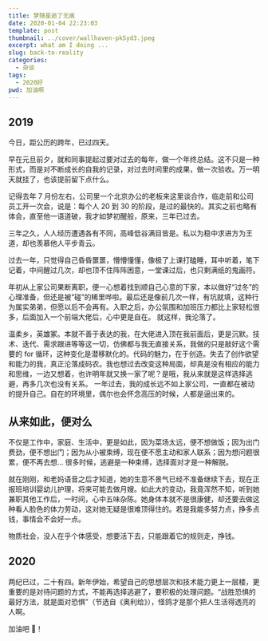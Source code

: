 ```yaml
---
title: 梦随星逝了无痕
date: 2020-01-04 22:23:03
template: post
thumbnail: ../cover/wallhaven-pk5yd3.jpeg
excerpt: what am I doing ...
slug: back-to-reality
categories:
  - 杂谈
tags:
  - 2020好
pwd: 加油啊
---
```


## 2019

今日，距公历的跨年，已过四天。

早在元旦前夕，就和同事提起过要对过去的每年，做一个年终总结。这不只是一种形式，而是对不断成长的自我的记录，对过去时间里的成果，做一次验收。万一明天就挂了，也该提前留下点什么。

记得去年 7 月份左右，公司里一个北京办公的老板来这里谈合作，临走前和公司员工开一次会，说是：每个人 20 到 30 的阶段，是过的最快的。其实之前也略有体会，直至他一语道破，我才如梦初醒般，原来，三年已过去。

三年之久，人人经历遭遇各有不同，高峰低谷满目皆是。私以为稳中求进方为王道，却也羡慕他人平步青云。

过去一年，只觉得自己昏昏噩噩，懵懵懂懂，像极了上课打瞌睡，耳中听着，笔下记着，中间醒过几次，却也顶不住阵阵困意，一堂课过后，也只剩满纸的鬼画符。

年初从上家公司果断离职，便一心想着找到顺自己心意的下家，本以做好“过冬”的心理准备，但还是被“碰”的稀里哗啦。最后还是像前几次一样，有坑就填，这种行为属实弟弟，但愿以后不会再有。入职之后，办公氛围和加班压力都比上家轻松很多，后面加入一个前端大佬后，心中更是自在。
就这样，我沦落了。

温柔乡，英雄冢。本就不善于表达的我，在大佬进入顶在我前面后，更是沉默。技术、迭代、需求跟进等等这一切，仿佛都与我无直接关系，我做的只是敲好这个需要的 for 循环，这种变化是潜移默化的。代码的魅力，在于创造。失去了创作欲望和能力的我，真正沦落成码农。我也想过去改变这种局面，却真是没有相应的能力和思维，一边又想着，也许明年就又换一家了呢？是哦，我从来就是这样选择逃避，再多几次也没有关系。
一年过去，我的成长远不如上家公司，一直都在被动的提升自己。自在的环境里，偶尔也会怀念高压的时候，人都是逼出来的。

## 从来如此，便对么

不仅是工作中，家庭、生活中，更是如此，因为菜场太远，便不想做饭；因为出门费劲，便不想出门；因为从小被束缚，现在便不愿主动和家人联系；因为想问题很累，便不再去想...
很多时候，逃避是一种束缚，选择面对才是一种解脱。

就在刚刚，和老妈语音之后才知道，她的生意不景气已经不准备继续下去，现在正报班培训婴幼儿护理，将来可能去做月嫂。如此大的变动，我竟浑然不知，听到她兼职其他工作后，一时间，心中五味杂陈。她身体本就不是很康健，却还要去做这种看人脸色的体力劳动，这对她无疑是很难顶得住的。若是我能多努力点，挣多点钱，事情会不会好一点。

物质社会，没人在乎个体感受，想要活下去，只能跟着它的规则走，挣钱。

## 2020

两纪已过，二十有四。新年伊始，希望自己的思想层次和技术能力更上一层楼，更重要的是对待问题的方式，不能再选择逃避了，要积极的处理问题。“战胜恐惧的最好方法，就是面对恐惧”（节选自《奥利给》），怪鸽才是那个把人生活得透亮的人啊。

加油吧 💪！
